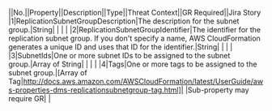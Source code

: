 ||No.||Property||Description||Type||Threat Context||GR Required||Jira Story
|1|ReplicationSubnetGroupDescription|The description for the subnet group.|String| | | |
|2|ReplicationSubnetGroupIdentifier|The identifier for the replication subnet group. If you don't specify a name, AWS CloudFormation generates a unique ID and uses that ID for the identifier.|String| | | |
|3|SubnetIds|One or more subnet IDs to be assigned to the subnet group.|Array of String| | | |
|4|Tags|One or more tags to be assigned to the subnet group.|[Array of Tag|http://docs.aws.amazon.com/AWSCloudFormation/latest/UserGuide/aws-properties-dms-replicationsubnetgroup-tag.html]| |Sub-property may require GR| |
